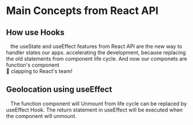 # Main Concepts from React API

## How use Hooks  
&nbsp;&nbsp;&nbsp;the useState and useEffect features from React API are
the new way to handler states our apps. accelerating the development, because replacing the old statements from
component life cycle. And now our componets are function's component  
👏 clapping to React's team!

## Geolocation using useEffect
&nbsp;&nbsp;&nbsp;The function component will Unmount from life cycle can be replaced
by useEffect Hook. The return statement in useEffect will be executed when
the component will unmount.